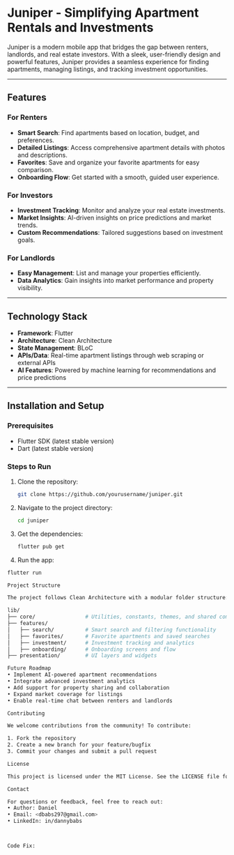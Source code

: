 # Juniper - Simplifying Apartment Rentals and Investments  

Juniper is a modern mobile app that bridges the gap between renters, landlords, and real estate investors. With a sleek, user-friendly design and powerful features, Juniper provides a seamless experience for finding apartments, managing listings, and tracking investment opportunities.

---

## Features

### For Renters

- **Smart Search**: Find apartments based on location, budget, and preferences.
- **Detailed Listings**: Access comprehensive apartment details with photos and descriptions.
- **Favorites**: Save and organize your favorite apartments for easy comparison.
- **Onboarding Flow**: Get started with a smooth, guided user experience.

### For Investors

- **Investment Tracking**: Monitor and analyze your real estate investments.
- **Market Insights**: AI-driven insights on price predictions and market trends.
- **Custom Recommendations**: Tailored suggestions based on investment goals.

### For Landlords

- **Easy Management**: List and manage your properties efficiently.
- **Data Analytics**: Gain insights into market performance and property visibility.

---

## Technology Stack

- **Framework**: Flutter
- **Architecture**: Clean Architecture
- **State Management**: BLoC
- **APIs/Data**: Real-time apartment listings through web scraping or external APIs
- **AI Features**: Powered by machine learning for recommendations and price predictions

---

## Installation and Setup

### Prerequisites

- Flutter SDK (latest stable version)
- Dart (latest stable version)

### Steps to Run

1. Clone the repository:

   ```bash
   git clone https://github.com/yourusername/juniper.git

2. Navigate to the project directory:

   ```bash
   cd juniper

3. Get the dependencies:

   ```bash
   flutter pub get

4. Run the app:

 ```bash
 flutter run

Project Structure

The project follows Clean Architecture with a modular folder structure:

lib/
├── core/                # Utilities, constants, themes, and shared components
├── features/
│   ├── search/          # Smart search and filtering functionality
│   ├── favorites/       # Favorite apartments and saved searches
│   ├── investment/      # Investment tracking and analytics
│   ├── onboarding/      # Onboarding screens and flow
├── presentation/        # UI layers and widgets

Future Roadmap
 • Implement AI-powered apartment recommendations
 • Integrate advanced investment analytics
 • Add support for property sharing and collaboration
 • Expand market coverage for listings
 • Enable real-time chat between renters and landlords

Contributing

We welcome contributions from the community! To contribute:

 1. Fork the repository
 2. Create a new branch for your feature/bugfix
 3. Commit your changes and submit a pull request

License

This project is licensed under the MIT License. See the LICENSE file for more details.

Contact

For questions or feedback, feel free to reach out:
 • Author: Daniel
 • Email: <dbabs297@gmail.com>
 • LinkedIn: in/dannybabs



Code Fix:
